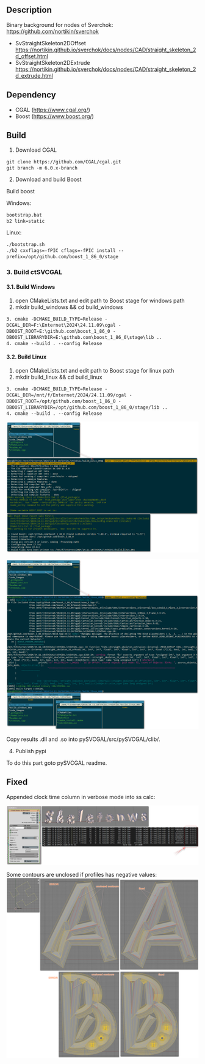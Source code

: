 ## Description

Binary background for nodes of Sverchok: https://github.com/nortikin/sverchok

- SvStraightSkeleton2DOffset https://nortikin.github.io/sverchok/docs/nodes/CAD/straight_skeleton_2d_offset.html
- SvStraightSkeleton2DExtrude https://nortikin.github.io/sverchok/docs/nodes/CAD/straight_skeleton_2d_extrude.html

## Dependency

- CGAL (https://www.cgal.org/)
- Boost (https://www.boost.org/)

## Build

1. Download CGAL

```
git clone https://github.com/CGAL/cgal.git
git branch -m 6.0.x-branch
```

2. Download and build Boost

Build boost

Windows:

```
bootstrap.bat
b2 link=static
```

Linux:

```
./bootstrap.sh
./b2 cxxflags=-fPIC cflags=-fPIC install --prefix=/opt/github.com/boost_1_86_0/stage
```

### 3. Build ctSVCGAL

#### 3.1. Build Windows

1. open CMakeLists.txt and edit path to Boost stage for windows path
2. mkdir build_windows && cd build_windows

```
3. cmake -DCMAKE_BUILD_TYPE=Release -DCGAL_DIR=F:\Enternet\2024\24.11.09\cgal -DBOOST_ROOT=E:\github.com\boost_1_86_0 -DBOOST_LIBRARYDIR=E:\github.com\boost_1_86_0\stage\lib ..
4. cmake --build . --config Release
```

#### 3.2. Build Linux

1. open CMakeLists.txt and edit path to Boost stage for linux path
2. mkdir build_linux && cd build_linux
```
3. cmake -DCMAKE_BUILD_TYPE=Release -DCGAL_DIR=/mnt/f/Enternet/2024/24.11.09/cgal -DBOOST_ROOT=/opt/github.com/boost_1_86_0 -DBOOST_LIBRARYDIR=/opt/github.com/boost_1_86_0/stage/lib ..
4. cmake --build . --config Release
```

![cmake linux](code_images/build_linux.001.png)

![cmake linux](code_images/build_linux.002.png)

Copy results .dll and .so into pySVCGAL/src/pySVCGAL/clib/*.*

4. Publish pypi

To do this part goto pySVCGAL readme.

## Fixed

Appended clock time column in verbose mode into ss calc:

![File 0096](code_images/file_0096.png)

Some contours are unclosed if profiles has negative values:
![File 0095](code_images/file_0095.png)

